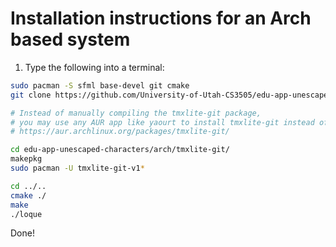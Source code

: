 # Installation instructions for an Arch based system

1. Type the following into a terminal:

``` sh
sudo pacman -S sfml base-devel git cmake
git clone https://github.com/University-of-Utah-CS3505/edu-app-unescaped-characters.git

# Instead of manually compiling the tmxlite-git package,
# you may use any AUR app like yaourt to install tmxlite-git instead of doing the below.
# https://aur.archlinux.org/packages/tmxlite-git/

cd edu-app-unescaped-characters/arch/tmxlite-git/
makepkg
sudo pacman -U tmxlite-git-v1*

cd ../..
cmake ./
make
./loque
```
Done!

